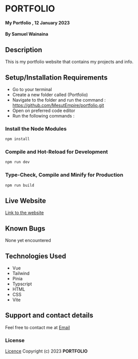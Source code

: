 # PORTFOLIO

#### My Portfolio , 12 January 2023

#### By **Samuel Wainaina**

## Description

This is my portfolio website that contains my projects and info.

## Setup/Installation Requirements

- Go to your terminal
- Create a new folder called (Portfolio)
- Navigate to the folder and run the command : https://github.com/MesutEmpire/portfolio.git
- Open on preferred code editor
- Run the following commands : 
 ### Install the Node Modules
```sh
npm install
```

### Compile and Hot-Reload for Development

```sh
npm run dev
```

### Type-Check, Compile and Minify for Production

```sh
npm run build
```
## Live Website
  [Link to the website](https://mesutempire.github.io/portfolio/)

## Known Bugs

None yet encountered

## Technologies Used

- Vue
- Tailwind
- Pinia
- Typscript
- HTML
- CSS
- Vite

## Support and contact details

Feel free to contact me at [Email](mailto:samwainaina01@gmail.com)

### License

[Licence](https://choosealicense.com/licenses/mit/)
Copyright (c) 2023 **PORTFOLIO**

